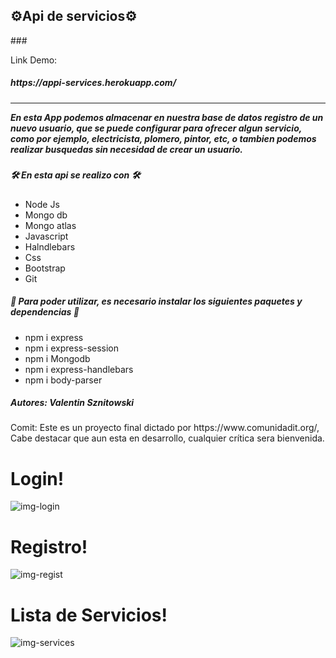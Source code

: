 <h2>⚙️Api de servicios⚙️</h2>
###  <p>Link Demo: <h5>https://appi-services.herokuapp.com/<h5></p>
<hr>
 <p>En esta App podemos almacenar en nuestra base de datos registro de un nuevo usuario, que se puede configurar para ofrecer algun servicio, como por ejemplo, electricista, plomero, pintor, etc, o tambien podemos realizar busquedas sin necesidad de crear un usuario.</p>

 <h5>🛠️ En esta api se realizo con 🛠️</h5>

<ul>
<li>Node Js</li>
<li>Mongo db</li>
<li>Mongo atlas</li>
<li>Javascript</li>
<li>Halndlebars</li>
<li>Css</li>
<li>Bootstrap</li>
<li>Git</li>
</ul>

<h5>🔧 Para poder utilizar, es necesario instalar los siguientes paquetes y dependencias 🔧</h5>

<ul>
<li>npm i express</li>
<li>npm i express-session</li>
<li>npm i Mongodb</li>
<li>npm i express-handlebars</li>
<li>npm i body-parser</li>
</ul>

<h5> Autores: Valentin Sznitowski</h5>

 <p>Comit: Este es un proyecto final dictado por https://www.comunidadit.org/, Cabe destacar que aun esta en desarrollo, cualquier crítica sera bienvenida.</p>

# Login!
![img-login](https://user-images.githubusercontent.com/78902757/124687299-fddf2b80-deaa-11eb-926e-4996692288b3.png)

# Registro!
![img-regist](https://user-images.githubusercontent.com/78902757/124687316-06cffd00-deab-11eb-86ca-83294becdf8f.png)

# Lista de Servicios!
![img-services](https://user-images.githubusercontent.com/78902757/124687323-0c2d4780-deab-11eb-8adb-c001657a1401.png)






